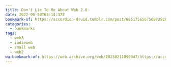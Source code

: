 ```yaml
---
title: Don't Lie To Me About Web 2.0
date: 2022-06-30T05:14:37Z
bookmark-of: https://accordion-druid.tumblr.com/post/685175656750972928/dont-lie-to-me-about-web-20
categories:
  - bookmarks
tags:
  - web3
  - indieweb
  - small web
  - web2
wa-bookmark-of: https://web.archive.org/web/20230211093047/https://accordion-druid.tumblr.com/post/685175656750972928/dont-lie-to-me-about-web-20
---
```

